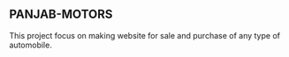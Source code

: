 ## PANJAB-MOTORS
This project focus on making website for sale and purchase of any type of automobile.
